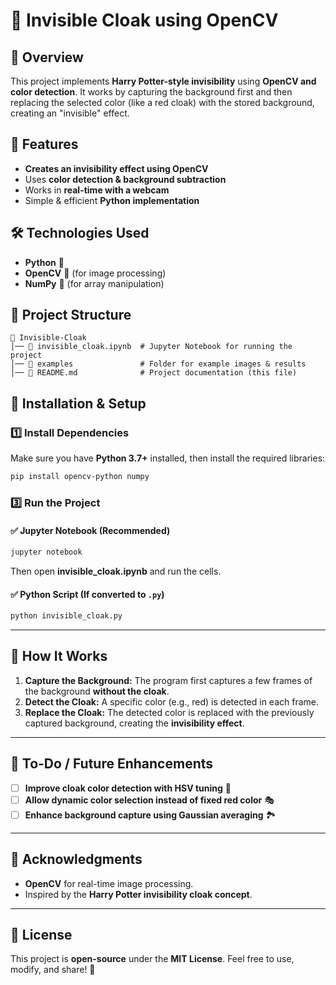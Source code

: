 
# 🧥 Invisible Cloak using OpenCV

## 📖 Overview
This project implements **Harry Potter-style invisibility** using **OpenCV and color detection**. It works by capturing the background first and then replacing the selected color (like a red cloak) with the stored background, creating an "invisible" effect.

## 🚀 Features
- **Creates an invisibility effect using OpenCV**
- Uses **color detection & background subtraction**
- Works in **real-time with a webcam**
- Simple & efficient **Python implementation**

## 🛠️ Technologies Used
- **Python** 🐍
- **OpenCV** 👀 (for image processing)
- **NumPy** 🔢 (for array manipulation)

## 📂 Project Structure
```
📁 Invisible-Cloak
│── 📄 invisible_cloak.ipynb  # Jupyter Notebook for running the project
│── 📂 examples               # Folder for example images & results
│── 📄 README.md              # Project documentation (this file)
```

## 🔧 Installation & Setup

### **1️⃣ Install Dependencies**
Make sure you have **Python 3.7+** installed, then install the required libraries:

```bash
pip install opencv-python numpy
```



### **3️⃣ Run the Project**
#### ✅ **Jupyter Notebook (Recommended)**
```bash
jupyter notebook
```
Then open **invisible_cloak.ipynb** and run the cells.

#### ✅ **Python Script (If converted to `.py`)**
```bash
python invisible_cloak.py
```

---

## 🎥 How It Works
1. **Capture the Background:** The program first captures a few frames of the background **without the cloak**.
2. **Detect the Cloak:** A specific color (e.g., red) is detected in each frame.
3. **Replace the Cloak:** The detected color is replaced with the previously captured background, creating the **invisibility effect**.


---

## 📝 To-Do / Future Enhancements
- [ ] **Improve cloak color detection with HSV tuning** 🎨  
- [ ] **Allow dynamic color selection instead of fixed red color** 🎭  
- [ ] **Enhance background capture using Gaussian averaging** 🏞️  

---

## 👏 Acknowledgments
- **OpenCV** for real-time image processing.
- Inspired by the **Harry Potter invisibility cloak concept**.

---

## 📜 License
This project is **open-source** under the **MIT License**. Feel free to use, modify, and share! 🚀  
